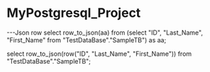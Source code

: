 # MyPostgresql_Project
---Json row 
select row_to_json(aa) from (select "ID", "Last_Name", "First_Name" from "TestDataBase"."SampleTB") as aa;

select row_to_json(row("ID", "Last_Name", "First_Name")) from "TestDataBase"."SampleTB";

